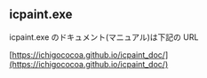 ## icpaint.exe

icpaint.exe のドキュメント(マニュアル)は下記の URL

[https://ichigococoa.github.io/icpaint_doc/](https://ichigococoa.github.io/icpaint_doc/)

